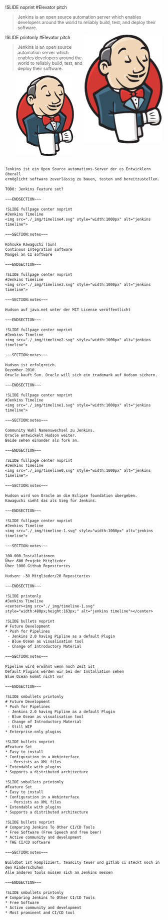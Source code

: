 !SLIDE noprint
#Elevator pitch
> Jenkins is an open source automation server which enables developers around
> the world to reliably build, test, and deploy their software.

<img src="./_img/jenkins.png" style="width:250px" alt="jenkins" align="right"/>

!SLIDE printonly
#Elevator pitch
> Jenkins is an open source automation server which enables developers around
> the world to reliably build, test, and deploy their software.

<center><img src="./_img/jenkins.png" style="width:185px;height:256px" alt="jenkins" /></center>

~~~SECTION:notes~~~

Jenkins ist ein Open Source automations-Server der es Entwicklern überall
ermöglicht software zuverlässig zu bauen, testen und bereitzustellen.

TODO: Jenkins Feature set?

~~~ENDSECTION~~~

!SLIDE fullpage center noprint
#Jenkins Timeline
<img src="./_img/timeline4.svg" style="width:1000px" alt="jenkins timeline">

~~~SECTION:notes~~~

Kohsuke Kawaguchi (Sun)  
Continous Integration software
Mangel an CI software 

~~~ENDSECTION~~~

!SLIDE fullpage center noprint
#Jenkins Timeline
<img src="./_img/timeline3.svg" style="width:1000px" alt="jenkins timeline">

~~~SECTION:notes~~~

Hudson auf java.net unter der MIT License veröffentlicht

~~~ENDSECTION~~~

!SLIDE fullpage center noprint
#Jenkins Timeline
<img src="./_img/timeline2.svg" style="width:1000px" alt="jenkins timeline">

~~~SECTION:notes~~~

Hudson ist erfolgreich.  
Dezember 2010.  
Oracle kauft Sun. Oracle will sich ein trademark auf Hudson sichern.  

~~~ENDSECTION~~~

!SLIDE fullpage center noprint
#Jenkins Timeline
<img src="./_img/timeline1.svg" style="width:1000px" alt="jenkins timeline">

~~~SECTION:notes~~~

Community Wahl Namenswechsel zu Jenkins.  
Oracle entwickelt Hudson weiter.  
Beide sehen einander als fork an.

~~~ENDSECTION~~~

!SLIDE fullpage center noprint
#Jenkins Timeline
<img src="./_img/timeline0.svg" style="width:1000px" alt="jenkins timeline">

~~~SECTION:notes~~~

Hudson wird von Oracle an die Eclipse foundation übergeben.  
Kawaguchi sieht das als Sieg für Jenkins.

~~~ENDSECTION~~~

!SLIDE fullpage center noprint
#Jenkins Timeline
<img src="./_img/timeline-1.svg" style="width:1000px" alt="jenkins timeline">

~~~SECTION:notes~~~

100.000 Installationen  
Über 600 Projekt Mitglieder  
Über 1000 Github Repositories  

Hudson: ~30 Mitglieder/20 Repositories

~~~ENDSECTION~~~

!SLIDE printonly
#Jenkins Timeline
<center><img src="./_img/timeline-1.svg" style="width:480px;height:163px;" alt="jenkins timeline"></center>

!SLIDE bullets noprint
# Future Development
* Push for Pipelines
 - Jenkins 2.0 having Pipline as a default Plugin
 - Blue Ocean as visualisation tool
 - Change of Introductory Material

~~~SECTION:notes~~~

Pipeline wird erwähnt wenn noch Zeit ist
Default Plugins werden wir bei der Installation sehen
Blue Ocean kommt nicht vor

~~~ENDSECTION~~~

!SLIDE smbullets printonly
# Future Development
* Push for Pipelines
 - Jenkins 2.0 having Pipline as a default Plugin
 - Blue Ocean as visualisation tool
 - Change of Introductory Material
 - Still WIP
* Enterprise-only plugins

!SLIDE bullets noprint
#Feature Set
* Easy to install
* Configuration in a Webinterface
  - Persists as XML files
* Extendable with plugins
* Supports a distributed architecture

!SLIDE smbullets printonly
#Feature Set
* Easy to install
* Configuration in a Webinterface
  - Persists as XML files
* Extendable with plugins
* Supports a distributed architecture

!SLIDE bullets noprint
# Comparing Jenkins To Other CI/CD Tools
* Free Software (Free Speech and free beer)
* Active community and development
* THE CI/CD software

~~~SECTION:notes~~~

Buildbot ist kompliziert, teamcity teuer und gitlab ci steckt noch in den Kinderschuhen
Alle anderen tools müssen sich an Jenkins messen

~~~ENDSECTION~~~

!SLIDE smbullets printonly
# Comparing Jenkins To Other CI/CD Tools
* Free Software
* Active community and development
* Most prominent and CI/CD tool
